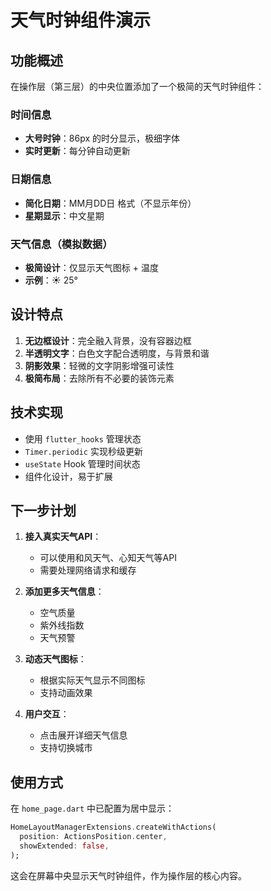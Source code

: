 # 天气时钟组件演示

## 功能概述

在操作层（第三层）的中央位置添加了一个极简的天气时钟组件：

### 时间信息
- **大号时钟**：86px 的时分显示，极细字体
- **实时更新**：每分钟自动更新

### 日期信息
- **简化日期**：MM月DD日 格式（不显示年份）
- **星期显示**：中文星期

### 天气信息（模拟数据）
- **极简设计**：仅显示天气图标 + 温度
- **示例**：☀️ 25°

## 设计特点

1. **无边框设计**：完全融入背景，没有容器边框
2. **半透明文字**：白色文字配合透明度，与背景和谐
3. **阴影效果**：轻微的文字阴影增强可读性
4. **极简布局**：去除所有不必要的装饰元素

## 技术实现

- 使用 `flutter_hooks` 管理状态
- `Timer.periodic` 实现秒级更新
- `useState` Hook 管理时间状态
- 组件化设计，易于扩展

## 下一步计划

1. **接入真实天气API**：
   - 可以使用和风天气、心知天气等API
   - 需要处理网络请求和缓存

2. **添加更多天气信息**：
   - 空气质量
   - 紫外线指数
   - 天气预警

3. **动态天气图标**：
   - 根据实际天气显示不同图标
   - 支持动画效果

4. **用户交互**：
   - 点击展开详细天气信息
   - 支持切换城市

## 使用方式

在 `home_page.dart` 中已配置为居中显示：

```dart
HomeLayoutManagerExtensions.createWithActions(
  position: ActionsPosition.center,
  showExtended: false,
);
```

这会在屏幕中央显示天气时钟组件，作为操作层的核心内容。